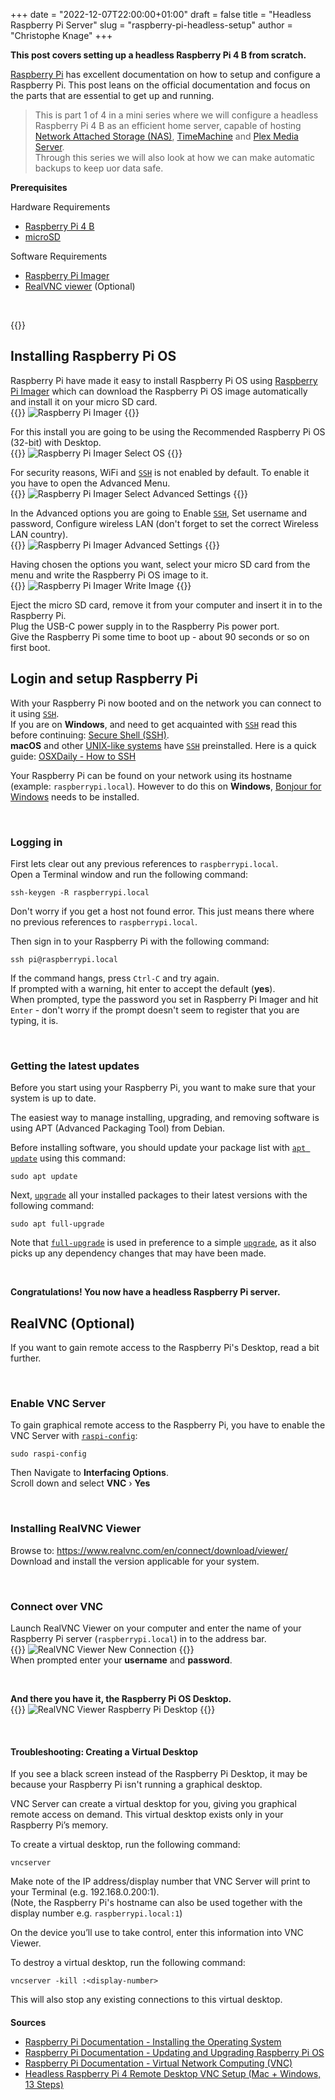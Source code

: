 +++
date = "2022-12-07T22:00:00+01:00"
draft = false
title = "Headless Raspberry Pi Server"
slug = "raspberry-pi-headless-setup"
author = "Christophe Knage"
+++

**This post covers setting up a headless Raspberry Pi 4 B from scratch.**

<a href="https://www.raspberrypi.com" target="_blank">Raspberry Pi</a> has excellent documentation on how to setup and configure a Raspberry Pi. This post leans on the official documentation and focus on the parts that are essential to get up and running. 

> This is part 1 of 4 in a mini series where we will configure a headless Raspberry Pi 4 B as an efficient home server, capable of hosting <a href="https://en.wikipedia.org/wiki/Network-attached_storage" target="_blank">Network Attached Storage (NAS)</a>, <a href="https://support.apple.com/en-gb/HT201250" target="_blank">TimeMachine</a> and <a href="https://www.plex.tv" target="_blank">Plex Media Server</a>.  
Through this series we will also look at how we can make automatic backups to keep uor data safe.

**Prerequisites**

Hardware Requirements
- <a href="https://www.raspberrypi.com/products/raspberry-pi-4-model-b/" target="_blank">Raspberry Pi 4 B</a>
- <a href="https://www.raspberrypi.com/documentation/computers/getting-started.html#sd-cards" target="_blank">microSD</a>

Software Requirements
- <a href="https://www.raspberrypi.com/software/" target="_blank">Raspberry Pi Imager</a>
- <a href="https://www.realvnc.com/en/connect/download/viewer/" target="_blank">RealVNC viewer</a> (Optional)

<br/>

{{<toc>}}

## Installing Raspberry Pi OS

Raspberry Pi have made it easy to install Raspberry Pi OS using <a href="https://www.raspberrypi.com/software/" target="_blank">Raspberry Pi Imager</a> which can download the Raspberry Pi OS image automatically and install it on your micro SD card.  
{{<zoom-image>}}
<img alt="Raspberry Pi Imager" src="/img/blog/01/Raspberry_Pi_Imager.png" class="blog-image"/>
{{</zoom-image>}}

For this install you are going to be using the Recommended Raspberry Pi OS (32-bit) with Desktop.  
{{<zoom-image>}}
<img alt="Raspberry Pi Imager Select OS" src="/img/blog/01/Raspberry_Pi_Imager__Select_OS.png" class="blog-image"/>
{{</zoom-image>}}

For security reasons, WiFi and <a href="https://manpages.debian.org/bullseye/openssh-client/ssh.1.en.html" target="_blank" class="code-doc">`SSH`</a> is not enabled by default. To enable it you have to open the Advanced Menu.  
{{<zoom-image>}}
<img alt="Raspberry Pi Imager Select Advanced Settings" src="/img/blog/01/Raspberry_Pi_Imager__Click_Advanced_Settings.png" class="blog-image"/>
{{</zoom-image>}}

In the Advanced options you are going to Enable <a href="https://manpages.debian.org/bullseye/openssh-client/ssh.1.en.html" target="_blank" class="code-doc">`SSH`</a>, Set username and password, Configure wireless LAN (don't forget to set the correct Wireless LAN country).  
{{<zoom-image>}}
<img alt="Raspberry Pi Imager Advanced Settings" src="/img/blog/01/Raspberry_Pi_Imager__Advanced_Settings.png" class="blog-image"/>
{{</zoom-image>}}

Having chosen the options you want, select your micro SD card from the menu and write the Raspberry Pi OS image to it.  
{{<zoom-image>}}
<img alt="Raspberry Pi Imager Write Image" src="/img/blog/01/Raspberry_Pi_Imager__Write_Image.png" class="blog-image"/>
{{</zoom-image>}}

Eject the micro SD card, remove it from your computer and insert it in to the Raspberry Pi.  
Plug the USB-C power supply in to the Raspberry Pis power port.  
Give the Raspberry Pi some time to boot up - about 90 seconds or so on first boot.  

## Login and setup Raspberry Pi

With your Raspberry Pi now booted and on the network you can connect to it using <a href="https://manpages.debian.org/bullseye/openssh-client/ssh.1.en.html" target="_blank" class="code-doc">`SSH`</a>.  
If you are on **Windows**, and need to get acquainted with <a href="https://manpages.debian.org/bullseye/openssh-client/ssh.1.en.html" target="_blank" class="code-doc">`SSH`</a> read this before continuing: <a href="https://learn.microsoft.com/en-us/windows/iot-core/connect-your-device/ssh" target="_blank">Secure Shell (SSH)</a>.  
**macOS** and other <a href="https://en.wikipedia.org/wiki/Unix-like" target="_blank">UNIX-like systems</a> have <a href="https://manpages.debian.org/bullseye/openssh-client/ssh.1.en.html" target="_blank" class="code-doc">`SSH`</a> preinstalled. Here is a quick guide: <a href="https://osxdaily.com/2017/04/28/howto-ssh-client-mac/" target="_blank">OSXDaily - How to SSH</a>

Your Raspberry Pi can be found on your network using its hostname (example: `raspberrypi.local`). However to do this on **Windows**, <a href="https://support.apple.com/kb/DL999" target="_blank">Bonjour for Windows</a> needs to be installed.

<br/>

### Logging in

First lets clear out any previous references to `raspberrypi.local`.  
Open a Terminal window and run the following command:
```console
ssh-keygen -R raspberrypi.local
```
Don't worry if you get a host not found error. This just means there where no previous references to `raspberrypi.local`.

Then sign in to your Raspberry Pi with the following command:
```console
ssh pi@raspberrypi.local
```
If the command hangs, press `Ctrl-C` and try again.  
If prompted with a warning, hit enter to accept the default (**yes**).  
When prompted, type the password you set in Raspberry Pi Imager and hit `Enter` - don't worry if the prompt doesn't seem to register that you are typing, it is.

<br/>

### Getting the latest updates

Before you start using your Raspberry Pi, you want to make sure that your system is up to date.

The easiest way to manage installing, upgrading, and removing software is using APT (Advanced Packaging Tool) from Debian.

Before installing software, you should update your package list with <a href="https://manpages.debian.org/bullseye/apt/apt.8.en.html" target="_blank" class="code-doc">`apt update`</a> using this command:
```console
sudo apt update
```

Next, <a href="https://manpages.debian.org/bullseye/apt/apt.8.en.html" target="_blank" class="code-doc">`upgrade`</a> all your installed packages to their latest versions with the following command:
```console
sudo apt full-upgrade
```
Note that <a href="https://manpages.debian.org/bullseye/apt/apt.8.en.html" target="_blank" class="code-doc">`full-upgrade`</a> is used in preference to a simple <a href="https://manpages.debian.org/bullseye/apt/apt.8.en.html" target="_blank" class="code-doc">`upgrade`</a>, as it also picks up any dependency changes that may have been made.

<br/>

**Congratulations! You now have a headless Raspberry Pi server.**

## RealVNC (Optional)

If you want to gain remote access to the Raspberry Pi's Desktop, read a bit further. 

<br/>

### Enable VNC Server

To gain graphical remote access to the Raspberry Pi, you have to enable the VNC Server with <a href="https://www.raspberrypi.com/documentation/computers/configuration.html#the-raspi-config-tool" target="_blank" class="code-doc">`raspi-config`</a>:
```console
sudo raspi-config
```
Then Navigate to **Interfacing Options**.  
Scroll down and select **VNC** › **Yes**  

<br/>

### Installing RealVNC Viewer

Browse to: <a href="https://www.realvnc.com/en/connect/download/viewer/" target="_blank">https&#58;//www.realvnc.com/en/connect/download/viewer/</a>  
Download and install the version applicable for your system.

<br/>

### Connect over VNC

Launch RealVNC Viewer on your computer and enter the name of your Raspberry Pi server (`raspberrypi.local`) in to the address bar.  
{{<zoom-image>}}
<img alt="RealVNC Viewer New Connection" src="/img/blog/01/RealVNC_Viewer__New_Connection.png" class="blog-image"/>
{{</zoom-image>}}  
When prompted enter your **username** and **password**.

<br/>

**And there you have it, the Raspberry Pi OS Desktop.**  
{{<zoom-image>}}
<img alt="RealVNC Viewer Raspberry Pi Desktop" src="/img/blog/01/RealVNC_Viewer__Raspberry_Pi_Desktop.png" class="blog-image"/>
{{</zoom-image>}}

<br/>

#### Troubleshooting: Creating a Virtual Desktop

If you see a black screen instead of the Raspberry Pi Desktop, it may be because your Raspberry Pi isn't running a graphical desktop. 

VNC Server can create a virtual desktop for you, giving you graphical remote access on demand. This virtual desktop exists only in your Raspberry Pi’s memory.

To create a virtual desktop, run the following command:
```console
vncserver
```
Make note of the IP address/display number that VNC Server will print to your Terminal (e.g. 192.168.0.200:1).  
(Note, the Raspberry Pi's hostname can also be used together with the display number e.g. `raspberrypi.local:1`)

On the device you’ll use to take control, enter this information into VNC Viewer.

To destroy a virtual desktop, run the following command:
```console
vncserver -kill :<display-number>
```
This will also stop any existing connections to this virtual desktop.

<h1 style="font-size: 100%">Sources</h1>

- <a href="https://www.raspberrypi.com/documentation/computers/getting-started.html#installing-the-operating-system" target="_blank">Raspberry Pi Documentation - Installing the Operating System</a>
- <a href="https://www.raspberrypi.com/documentation/computers/os.html#updating-and-upgrading-raspberry-pi-os" target="_blank">Raspberry Pi Documentation - Updating and Upgrading Raspberry Pi OS</a>
- <a href="https://www.raspberrypi.com/documentation/computers/remote-access.html#vnc" target="_blank">Raspberry Pi Documentation - Virtual Network Computing (VNC)</a>
- <a href="https://desertbot.io/blog/headless-raspberry-pi-4-remote-desktop-vnc-setup" target="_blank">Headless Raspberry Pi 4 Remote Desktop VNC Setup (Mac + Windows, 13 Steps)</a>

<!--
<span style="font-weight:300;font-size:12px">
    <p style="margin: 0;">
        Raspberry Pi documentation is copyright &copy; 2012-2023 Raspberry Pi Ltd and is licensed under a <a href="https://creativecommons.org/licenses/by-sa/4.0/" target="_blank">Creative Commons Attribution-ShareAlike 4.0 International</a> (CC BY-SA) licence.
    </p>
    <p style="margin: 0;">
        Some content originates from the <a href="http://elinux.org/" target="_blank">eLinux wiki</a> , and is licensed under a <a href="http://creativecommons.org/licenses/by-sa/3.0/" target="_blank">Creative Commons Attribution-ShareAlike 3.0 Unported</a> licence.
    </p>
</span>
-->
